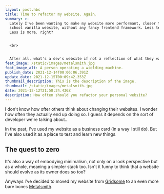```yaml
---
layout: post.hbs
title: Time to refactor my website. Again.
summary: >-
  Lately I've been wanting to make my website more performant, closer to an old
  school vanilla website, without any fancy frontend framework. Less tech bloat.
  Less is more, right?


  <br>


  After all, what's a dev's website if not a reflection of what they value?
feat_image: /static/images/metalsmith.jpg
feat_image_alt: A person operating a wielding machine.
publish_date: 2021-12-14T00:06:06.391Z
update_date: 2021-12-15T00:09:42.353Z
thumbnail_description: This is the description of the image.
thumbnail: /static/images/metalsmith.jpg
date: 2021-12-12T21:58:24.436Z
description: How often should you refactor your personal website?
---
```

I don't know how ofter others think about changing their websites. I wonder how often they actually end up doing so. I guess it depends on the sort of developer we're talking about..

In the past, I've used my website as a business card (in a way I still do). But I've also used it as a place to test and learn new things.

## The quest to zero

It's also a way of embodying minimalism, not only on a look perspective but as a whole, meaning a simpler stack too. Isn't it funny to think that a website should evolve as its owner does so too?

Anyways I've decided to moved my website from <a href="https://gridsome.org/" target="_blank">Gridsome</a> to an even more bare bones <a href="https://www.metalsmith.io/" target="_blank">Metalsmith</a>.